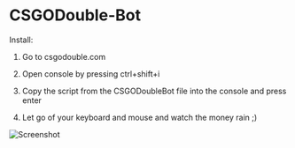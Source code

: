 # CSGODouble-Bot

Install:

1. Go to csgodouble.com

2. Open console by pressing ctrl+shift+i

3. Copy the script from the CSGODoubleBot file into the console and press enter

4. Let go of your keyboard and mouse and watch the money rain ;)

![Screenshot](http://i.imgur.com/eSln22D.png)
